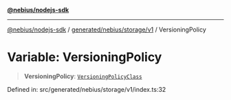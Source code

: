 [**@nebius/nodejs-sdk**](../../../../../README.md)

***

[@nebius/nodejs-sdk](../../../../../README.md) / [generated/nebius/storage/v1](../README.md) / VersioningPolicy

# Variable: VersioningPolicy

> **VersioningPolicy**: [`VersioningPolicyClass`](../type-aliases/VersioningPolicyClass.md)

Defined in: src/generated/nebius/storage/v1/index.ts:32
